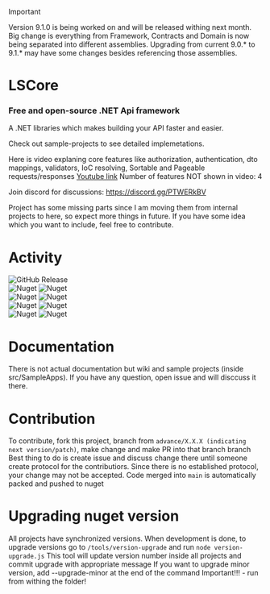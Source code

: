 > [!IMPORTANT]  
> Version 9.1.0 is being worked on and will be released withing next month. Big change is everything from Framework, Contracts and Domain is now being separated into different assemblies. Upgrading from current 9.0.* to 9.1.* may have some changes besides referencing those assemblies.

# LSCore
### Free and open-source .NET Api framework

A .NET libraries which makes building your API faster and easier.

Check out sample-projects to see detailed implemetations.

Here is video explaning core features like authorization, authentication, dto mappings, validators, IoC resolving, Sortable and Pageable requests/responses
[Youtube link](https://www.youtube.com/watch?v=yW86OPxZ2ng)
Number of features NOT shown in video: 4

Join discord for discussions: https://discord.gg/PTWERkBV

Project has some missing parts since I am moving them from internal projects to here, so expect more things in future. If you have some idea which you want to include, feel free to contribute.

# Activity
![GitHub Release](https://img.shields.io/github/v/release/LimitlessSoft/LSCore)
<br>
![Nuget](https://img.shields.io/nuget/v/LSCore.Contracts?label=LSCore.Contracts%20nuget)
![Nuget](https://img.shields.io/nuget/dt/LSCore.Contracts?label=LSCore.Contracts%20nuget)
<br>
![Nuget](https://img.shields.io/nuget/v/LSCore.Domain?label=LSCore.Domain%20nuget)
![Nuget](https://img.shields.io/nuget/dt/LSCore.Domain?label=LSCore.Domain%20nuget)
<br>
![Nuget](https://img.shields.io/nuget/v/LSCore.Framework?label=LSCore.Framework%20nuget)
![Nuget](https://img.shields.io/nuget/dt/LSCore.Framework?label=LSCore.Framework%20nuget)
<br>
![Nuget](https://img.shields.io/nuget/v/LSCore.Repository?label=LSCore.Repository%20nuget)
![Nuget](https://img.shields.io/nuget/dt/LSCore.Repository?label=LSCore.Repository%20nuget)

# Documentation
There is not actual documentation but wiki and sample projects (inside src/SampleApps). If you have any question, open issue and will disccuss it there.

# Contribution
To contribute, fork this project, branch from `advance/X.X.X (indicating next version/patch)`, make change and make PR into that branch branch
Best thing to do is create issue and discuss change there until someone create protocol for the contributiors.
Since there is no established protocol, your change may not be accepted.
Code merged into `main` is automatically packed and pushed to nuget

# Upgrading nuget version
All projects have synchronized versions. When development is done, to upgrade versions go to `/tools/version-upgrade` and run `node version-upgrade.js`
This tool will update version number inside all projects and commit upgrade with appropriate message
If you want to upgrade minor version, add --upgrade-minor at the end of the command
Important!!! - run from withing the folder!
